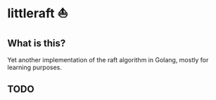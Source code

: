 # littleraft :boat:

## What is this?

Yet another implementation of the raft algorithm in Golang, mostly for learning purposes.


## TODO

